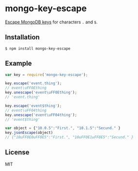 
# mongo-key-escape

  [Escape MongoDB keys](http://docs.mongodb.org/manual/faq/developers/#faq-dollar-sign-escaping) for characters `.` and `$`.

## Installation

    $ npm install mongo-key-escape

## Example

```js
var key = require('mongo-key-escape');

key.escape('event.thing');
// event\uFF0Ething
key.unescape('event\uFF0Ething');
// 'event.thing'

key.escape('event$thing');
// event\uFF04thing
key.unescape('event\uFF04thing');
// 'event$thing'

var object = {"10.0.5":"First.", "10.1.5":"Secund." }
key.jsonEscape(object)
// {"10uFF0E0uFF0E5":"First.", "10uFF0E1uFF0E5":"Secund." }
```

## License

MIT
